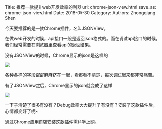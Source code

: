 Title: 推荐一款提升web开发效率的利器
url: chrome-json-view.html
save_as: chrome-json-view.html
Date: 2018-05-30
Category:
Authors: Zhongqiang Shen

今天要推荐的是一款Chrome插件，名叫JSONView。

在做web开发的时候，api接口一般是返回json格式的。而在调试api接口的时候，我们经常需要在浏览器里查看api的返回结果。

没有JSONView的时候，Chrome显示的json是这样的

![]({static}/images/v2-114cd53cd898decf0cd936a1440c7bf9_r.jpg)

各种各样的字段密密麻麻挤在一起，看都看不清楚，每次调试起来都非常痛苦。

有了JSONView之后，Chrome显示的json就变成了这样

![]({static}/images/v2-c85e25e8e6aadf3f9bcdabcd90fccfaf_r.jpg)

一下子清楚了很多有没有？Debug效率大大提升了有没有？安装了这款插件后，心情都变好了呢~




通过Chrome应用商店安装这款插件需科学上网。





